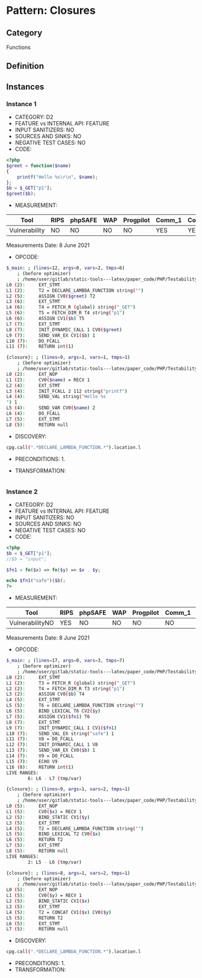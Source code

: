 # Pattern: Closures

## Category

Functions

## Definition

## Instances

### Instance 1

- CATEGORY:  D2
- FEATURE vs INTERNAL API: FEATURE
- INPUT SANITIZERS:  NO
- SOURCES AND SINKS: NO 
- NEGATIVE TEST CASES: NO
- CODE:

```php
<?php
$greet = function($name)
{
    printf("Hello %s\r\n", $name);
};
$b = $_GET["p1"];
$greet($b);
```

- MEASUREMENT:

| Tool          | RIPS | phpSAFE | WAP  | Progpilot | Comm_1 | Comm_2 | Correct |
| ------------- | ---- | ------- | ---- | --------- | ------- | --------- | ------- |
| Vulnerability | NO   | NO      | NO   | NO        | YES     | YES       | YES     |
Measurements Date: 8 June 2021

- OPCODE:

```bash
$_main: ; (lines=12, args=0, vars=2, tmps=6)
    ; (before optimizer)
    ; /home/user/gitlab/static-tools---latex/paper_code/PHP/Testability_Patterns/13_closures/first_ex/13_closures.php:1-7
L0 (2):     EXT_STMT
L1 (2):     T2 = DECLARE_LAMBDA_FUNCTION string("")
L2 (5):     ASSIGN CV0($greet) T2
L3 (6):     EXT_STMT
L4 (6):     T4 = FETCH_R (global) string("_GET")
L5 (6):     T5 = FETCH_DIM_R T4 string("p1")
L6 (6):     ASSIGN CV1($b) T5
L7 (7):     EXT_STMT
L8 (7):     INIT_DYNAMIC_CALL 1 CV0($greet)
L9 (7):     SEND_VAR_EX CV1($b) 1
L10 (7):    DO_FCALL
L11 (7):    RETURN int(1)

{closure}: ; (lines=9, args=1, vars=1, tmps=1)
    ; (before optimizer)
    ; /home/user/gitlab/static-tools---latex/paper_code/PHP/Testability_Patterns/13_closures/first_ex/13_closures.php:2-5
L0 (2):     EXT_NOP
L1 (2):     CV0($name) = RECV 1
L2 (4):     EXT_STMT
L3 (4):     INIT_FCALL 2 112 string("printf")
L4 (4):     SEND_VAL string("Hello %s
") 1
L5 (4):     SEND_VAR CV0($name) 2
L6 (4):     DO_FCALL
L7 (5):     EXT_STMT
L8 (5):     RETURN null
```

- DISCOVERY:

```bash
cpg.call(".*DECLARE_LAMBDA_FUNCTION.*").location.l
```

- PRECONDITIONS:
   1.

- TRANSFORMATION: 

```

```

### Instance 2

- CATEGORY: D2
- FEATURE vs INTERNAL API: FEATURE
- INPUT SANITIZERS:  NO
- SOURCES AND SINKS: NO 
- NEGATIVE TEST CASES: NO
- CODE:

```php
<?php
$b = $_GET["p1"];
//$b = "input";

$fn1 = fn($x) => fn($y) => $x . $y;

echo $fn1("safe")($b);
?>
```

- MEASUREMENT:

| Tool            | RIPS | phpSAFE | WAP  | Progpilot | Comm_1 | Comm_2 | Correct |
| --------------- | ---- | ------- | ---- | --------- | ------- | --------- | ------- |
| VulnerabilityNO | YES  | NO      | NO   | NO        | NO      |   YES     | YES     |
Measurements Date: 8 June 2021

- OPCODE:

```bash
$_main: ; (lines=17, args=0, vars=3, tmps=7)
    ; (before optimizer)
    ; /home/user/gitlab/static-tools---latex/paper_code/PHP/Testability_Patterns/13_closures/second_ex/second_ex.php:1-8
L0 (2):     EXT_STMT
L1 (2):     T3 = FETCH_R (global) string("_GET")
L2 (2):     T4 = FETCH_DIM_R T3 string("p1")
L3 (2):     ASSIGN CV0($b) T4
L4 (5):     EXT_STMT
L5 (5):     T6 = DECLARE_LAMBDA_FUNCTION string("")
L6 (5):     BIND_LEXICAL T6 CV2($y)
L7 (5):     ASSIGN CV1($fn1) T6
L8 (7):     EXT_STMT
L9 (7):     INIT_DYNAMIC_CALL 1 CV1($fn1)
L10 (7):    SEND_VAL_EX string("safe") 1
L11 (7):    V8 = DO_FCALL
L12 (7):    INIT_DYNAMIC_CALL 1 V8
L13 (7):    SEND_VAR_EX CV0($b) 1
L14 (7):    V9 = DO_FCALL
L15 (7):    ECHO V9
L16 (8):    RETURN int(1)
LIVE RANGES:
        6: L6 - L7 (tmp/var)

{closure}: ; (lines=9, args=1, vars=2, tmps=1)
    ; (before optimizer)
    ; /home/user/gitlab/static-tools---latex/paper_code/PHP/Testability_Patterns/13_closures/second_ex/second_ex.php:5-5
L0 (5):     EXT_NOP
L1 (5):     CV0($x) = RECV 1
L2 (5):     BIND_STATIC CV1($y)
L3 (5):     EXT_STMT
L4 (5):     T2 = DECLARE_LAMBDA_FUNCTION string("")
L5 (5):     BIND_LEXICAL T2 CV0($x)
L6 (5):     RETURN T2
L7 (5):     EXT_STMT
L8 (5):     RETURN null
LIVE RANGES:
        2: L5 - L6 (tmp/var)

{closure}: ; (lines=8, args=1, vars=2, tmps=1)
    ; (before optimizer)
    ; /home/user/gitlab/static-tools---latex/paper_code/PHP/Testability_Patterns/13_closures/second_ex/second_ex.php:5-5
L0 (5):     EXT_NOP
L1 (5):     CV0($y) = RECV 1
L2 (5):     BIND_STATIC CV1($x)
L3 (5):     EXT_STMT
L4 (5):     T2 = CONCAT CV1($x) CV0($y)
L5 (5):     RETURN T2
L6 (5):     EXT_STMT
L7 (5):     RETURN null
```

- DISCOVERY:

```bash
cpg.call(".*DECLARE_LAMBDA_FUNCTION.*").location.l
```


- PRECONDITIONS:
   1.
- TRANSFORMATION: 

```

```



